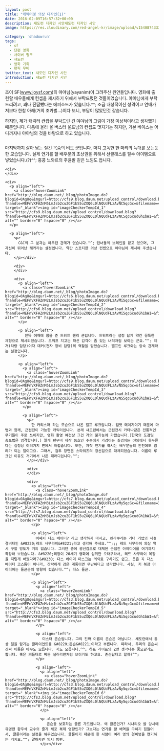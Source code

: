 ```yaml
---
layout: post
title: "캐릭터및 의상 디자인(1)"
date: 2016-02-09T16:57:32+00:00
description: 섀도런 디자인 시안섀도런 디자인 시안
image: https://res.cloudinary.com/red-angel-kr/image/upload/v1540874333/blog_img/shadowrun.jpg  

category: 'shadowrun'  
tags:
  - sf
  - 단편 영화
  - 사이버 펑크
  - 섀도런
  - 영화 기획
  - 팬픽 무비
twitter_text: 섀도런 디자인 시안
introduction: 섀도런 디자인 시안
---
```


조이 SF(<a href="http://www.joysf.com/" target="_blank">www.joysf.com</a>)의 야야님(yayanim)이 그려주신 원안들입니다. 영화에 출현할 배우들에게 컨셉을 제시하기 위해서 부탁드렸던 것들이었습니다. 야야님에게 부탁드리려고, 꽤나 진땀뺐다는 에피소드가 있습니다.^^; 조금 내성적이신 성격이고 연배가 저보다 한참 아래(거의 조카벌&#8230;)이다 보니, 부담이 많았던것 같습니다.

하지만, 제가 캐릭터 컨셉을 부탁드린 건 야야님의 그림이 가장 이상적이라고 생각했기 때문입니다. 다음에 올라 올 버스터 울프님의 컨셉도 멋지기는 하지만, 기본 베이스는 어디까지나 야야님의 것을 바탕으로 하고 있습니다.

<div>
  <p align="left">
    <a class="hoverZoomLink" href="http://blog.daum.net/_blog/photoImage.do?blogid=0AgUq&imgurl=http://cfs6.blog.daum.net/upload_control/download.blog?fhandle=MEFnVXFAZnM2LmJsb2cuZGF1bS5uZXQ6L0lNQUdFLzAvMS5qcGc=&filename=1.jpg" target="_blank"><img id="imageCheckerTempId_0" src="http://cfs6.blog.daum.net/upload_control/download.blog?fhandle=MEFnVXFAZnM2LmJsb2cuZGF1bS5uZXQ6L0lNQUdFLzAvMS5qcGcudGh1bWI=&filename=1.jpg" alt="" border="0" hspace="0" /></a>
  </p>
  
  <p align="left">
    <p>
      마지막까지 살아 남는 질긴 목숨의 비토 군입니다. 마치 고독한 한 마리의 늑대를 보는듯한 모습입니다. 실제 연기를 할 배우분의 초상권을 위해서 선글래스를 필수 아이템으로 넣었습니다.(?)^^; 홍콩 느와르의 주윤발 같은 느낌도 듭니다.
    </p></div> 
    
    <div>
    </div>
    
    <div>
      <p align="left">
        <a class="hoverZoomLink" href="http://blog.daum.net/_blog/photoImage.do?blogid=0AgUq&imgurl=http://cfs9.blog.daum.net/upload_control/download.blog?fhandle=MEFnVXFAZnM5LmJsb2cuZGF1bS5uZXQ6L0lNQUdFLzAvNC5qcGc=&filename=4.jpg" target="_blank"><img id="imageCheckerTempId_1" src="http://cfs9.blog.daum.net/upload_control/download.blog?fhandle=MEFnVXFAZnM5LmJsb2cuZGF1bS5uZXQ6L0lNQUdFLzAvNC5qcGcudGh1bWI=&filename=4.jpg" alt="" border="0" hspace="0" /></a>
      </p>
      
      <p align="left">
        <p>
          C&C의 그 분과는 아무런 관계가 없습니다.^^; 런너들의 브레인을 맡고 있으며, 그 자신이 뛰어난 해커라는 설정입니다. 약간 스포티한 의상 컨셉으로 야야님이 제시해 주셨습니다.
        </p></div> 
        
        <div>
        </div>
        
        <div>
          <p align="left">
            <a class="hoverZoomLink" href="http://blog.daum.net/_blog/photoImage.do?blogid=0AgUq&imgurl=http://cfs6.blog.daum.net/upload_control/download.blog?fhandle=MEFnVXFAZnM2LmJsb2cuZGF1bS5uZXQ6L0lNQUdFLzAvMi5qcGc=&filename=2.jpg" target="_blank"><img id="imageCheckerTempId_2" src="http://cfs6.blog.daum.net/upload_control/download.blog?fhandle=MEFnVXFAZnM2LmJsb2cuZGF1bS5uZXQ6L0lNQUdFLzAvMi5qcGcudGh1bWI=&filename=2.jpg" alt="" border="0" hspace="0" /></a>
          </p>
          
          <p align="left">
             잔뜩 어깨에 힘을 준 드워프 겐리 군입니다. 드워프라는 설정 답게 약간 뭉툭한 체형으로 제시되었습니다. 드워프 치고는 패션 감각이 좀 있는 녀석처럼 보이는 군요.^^; 리거(차량 담당)이자 데커(전자 장비 담당)의 역할을 맡았습니다. 엘프인 루크와는 앙숙 관계라는 설정입니다.
          </p>
          
          <p align="left">
            <p align="left">
              <a class="hoverZoomLink" href="http://blog.daum.net/_blog/photoImage.do?blogid=0AgUq&imgurl=http://cfs9.blog.daum.net/upload_control/download.blog?fhandle=MEFnVXFAZnM5LmJsb2cuZGF1bS5uZXQ6L0lNQUdFLzAvNS5qcGc=&filename=5.jpg" target="_blank"><img id="imageCheckerTempId_3" src="http://cfs9.blog.daum.net/upload_control/download.blog?fhandle=MEFnVXFAZnM5LmJsb2cuZGF1bS5uZXQ6L0lNQUdFLzAvNS5qcGcudGh1bWI=&filename=5.jpg" alt="" border="0" hspace="0" /></a>
            </p>
            
            <p align="left">
              <p>
                한 카리스마 하는 모습으로 나온 엘프 루크입니다. 컴뱃 메이지이기 때문에 마법과 함께, 근접전이 가능한 캐릭터입니다. 본래 섀도런에서는 근접전시 카타나같은 전통적인 무기들이 주로 쓰이지만, 영화 촬영 여건상 그건 거의 불가능에 가깝습니다.(한국의 도검및 총포법은 엄격합니다.) 일개 팬무비 제작 동호인 수준에서 가검이든 실검이든 야외에서 휘두른다는 실정상 여러가지 면에서 어렵습니다. 또한, 자칫 연기를 하시는 배우분들의 안전에도 염려가 되는 일이고요. 그래서, 검투 장면은 스타워즈의 광선검으로 대체되었습니다. 이름이 루크인 이유도 거기에서 나온 패러디입니다.^^;
              </p></div> 
              
              <div>
              </div>
              
              <div>
                <p align="left">
                  <a class="hoverZoomLink" href="http://blog.daum.net/_blog/photoImage.do?blogid=0AgUq&imgurl=http://cfs7.blog.daum.net/upload_control/download.blog?fhandle=MEFnVXFAZnM3LmJsb2cuZGF1bS5uZXQ6L0lNQUdFLzAvMy5qcGc=&filename=3.jpg" target="_blank"><img id="imageCheckerTempId_4" src="http://cfs7.blog.daum.net/upload_control/download.blog?fhandle=MEFnVXFAZnM3LmJsb2cuZGF1bS5uZXQ6L0lNQUdFLzAvMy5qcGcudGh1bWI=&filename=3.jpg" alt="" border="0" hspace="0" /></a>
                </p>
                
                <p align="left">
                  어째서 다스 베이더? 라고 생각하지 마시고, 렌라쿠라는 거대 기업의 사설 경비대인 &#8220;레드 사무라이&#8221;라고 생각해 주세요.^^;;; 레드 사무라이 의상 역시 구할 방도가 거의 없습니다. 그러던 중에 광선검으로 대체된 근접전 아이디어를 여기까지 확장해 보았습니다. &#8220;회장이 20세기 영화에 심취한 오타쿠라서, 레드 사무라이 복장을 저렇게 바꿨다라구&#8230; 다스 베이더 마스크는 의외로 구하기도 쉽고, 옷은 꼭 다스 베이더 코스튬이 아니라, 간략하게 검은 계통이면 무난하다고 생각합니다. 사실, 저 복장 아이디어는 돌균군의 영향이 컸습니다.^^; 다스 돌균.
                </p>
                
                <p align="left">
                  <p align="left">
                    <a class="hoverZoomLink" href="http://blog.daum.net/_blog/photoImage.do?blogid=0AgUq&imgurl=http://cfs3.blog.daum.net/upload_control/download.blog?fhandle=MEFnVXFAZnMzLmJsb2cuZGF1bS5uZXQ6L0lNQUdFLzAvNi5qcGc=&filename=6.jpg" target="_blank"><img id="imageCheckerTempId_5" src="http://cfs3.blog.daum.net/upload_control/download.blog?fhandle=MEFnVXFAZnMzLmJsb2cuZGF1bS5uZXQ6L0lNQUdFLzAvNi5qcGcudGh1bWI=&filename=6.jpg" alt="" border="0" hspace="0" /></a>
                  </p>
                  
                  <p align="left">
                     미스터 존슨입니다. 그의 진짜 이름이 존슨은 아닙니다. 섀도런에서 통상 일을 맡기는 클라이언트를 &#8220;존슨&#8221;이라고 부릅니다. 따라서, 우리의 존슨씨 진짜 이름은 아무도 모릅니다. 저도 모릅니다.^^; 하프 라이프의 Z맨 생각나는 풍모같기도 합니다. 혹은 찌들대로 찌든 샐러리맨처럼 보이기도 하고요. 존슨답다고 할까?^^;
                  </p>
                  
                  <p align="left">
                    <p align="left">
                      <a class="hoverZoomLink" href="http://blog.daum.net/_blog/photoImage.do?blogid=0AgUq&imgurl=http://cfs3.blog.daum.net/upload_control/download.blog?fhandle=MEFnVXFAZnMzLmJsb2cuZGF1bS5uZXQ6L0lNQUdFLzAvNy5qcGc=&filename=7.jpg" target="_blank"><img id="imageCheckerTempId_6" src="http://cfs3.blog.daum.net/upload_control/download.blog?fhandle=MEFnVXFAZnMzLmJsb2cuZGF1bS5uZXQ6L0lNQUdFLzAvNy5qcGcudGh1bWI=&filename=7.jpg" alt="" border="0" hspace="0" /></a>
                    </p>
                    
                    <p align="left">
                       존슨을 보호하는 클론 가드입니다. 왜 클론인가? 시나리오 쓸 당시에 유명한 황우석 교수의 줄기 세포 복제 영향인가? 그보다는 연기를 할 배역을 구하기 힘들어서, 클론이라는 설정을 해두었습니다. 클론이기 때문에 한 사람이 여러 명의 경비병을 연기하는 거지요.^^; 말하자면 임시 방편.
                    </p></div>